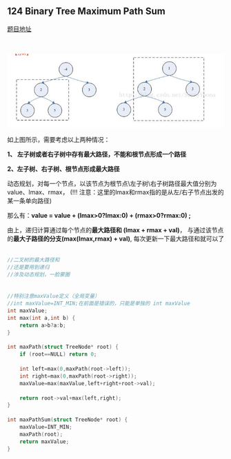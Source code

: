 ## 124  Binary Tree Maximum Path Sum
[题目地址](https://leetcode.com/problems/binary-tree-maximum-path-sum/description/)
<br>
<br>
<br>


![](https://github.com/LUCY78765580/Day-Day-Leetcode/raw/master/screenshorts/binary-tree007.jpg)

如上图所示，需要考虑以上两种情况：

**1、 左子树或者右子树中存有最大路径，不能和根节点形成一个路径**

**2、左子树、右子树、根节点形成最大路径**


动态规划，对每一个节点，以该节点为根节点\左子树\右子树路径最大值分别为value、lmax、rmax，
(!!! 注意：这里的lmax和rmax指的是从左/右子节点出发的某一条单向路径)

那么有：**value = value + (lmax>0?lmax:0) + (rmax>0?rmax:0) ;**

由上，递归计算通过每个节点的**最大路径和 (lmax + rmax + val)**，
与通过该节点的**最大子路径的分支(max(lmax,rmax) + val)**, 每次更新一下最大路径和就可以了
<br>
<br>

```c
//二叉树的最大路径和
//还是要用到递归
//涉及动态规划，一脸蒙圈


//特别注意maxValue定义（全局变量）
//int maxValue=INT_MIN;在前面是错误的，只能是单独的 int maxValue
int maxValue;
int max(int a,int b) {
    return a>b?a:b;
}

int maxPath(struct TreeNode* root) {
    if (root==NULL) return 0;

    int left=max(0,maxPath(root->left));
    int right=max(0,maxPath(root->right));
    maxValue=max(maxValue,left+right+root->val);

    return root->val+max(left,right);
}

int maxPathSum(struct TreeNode* root) {
    maxValue=INT_MIN;
    maxPath(root);
    return maxValue;
}
```
